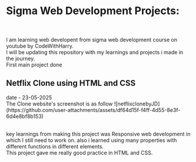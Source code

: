 <h1>Sigma Web Development Projects:</h1>
<br>
<br>
I am learning web developent from sigma web development course on youtube by CodeWithHarry.
<br>
I will be updating this repository with my learnings and projects i made in the journey.
<br>
First main project done 
<h2>Netflix Clone using HTML and CSS </h2>
date - 23-05-2025
<br>
The Clone website's screenshot is as follow
![netflixclonebyJD](https://github.com/user-attachments/assets/df64d15f-f4ff-4d55-8e3f-6d4e8bf8b153)
<br><br>

key learnings from making this project was Responsive web development in which I still need to work on.
also i learned using many properties with different functions in different elements.
<br>
This project gave me really good practice in HTML and CSS.
